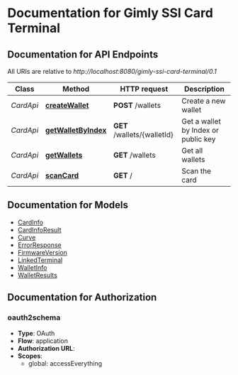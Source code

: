 # Documentation for Gimly SSI Card Terminal

<a name="documentation-for-api-endpoints"></a>
## Documentation for API Endpoints

All URIs are relative to *http://localhost:8080/gimly-ssi-card-terminal/0.1*

Class | Method | HTTP request | Description
------------ | ------------- | ------------- | -------------
*CardApi* | [**createWallet**](Apis/CardApi.md#createwallet) | **POST** /wallets | Create a new wallet
*CardApi* | [**getWalletByIndex**](Apis/CardApi.md#getwalletbyindex) | **GET** /wallets/{walletId} | Get a wallet by Index or public key
*CardApi* | [**getWallets**](Apis/CardApi.md#getwallets) | **GET** /wallets | Get all wallets
*CardApi* | [**scanCard**](Apis/CardApi.md#scancard) | **GET** / | Scan the card


<a name="documentation-for-models"></a>
## Documentation for Models

 - [CardInfo](./io.gimly.generated.card.model/CardInfo.md)
 - [CardInfoResult](./io.gimly.generated.card.model/CardInfoResult.md)
 - [Curve](./io.gimly.generated.card.model/Curve.md)
 - [ErrorResponse](./io.gimly.generated.card.model/ErrorResponse.md)
 - [FirmwareVersion](./io.gimly.generated.card.model/FirmwareVersion.md)
 - [LinkedTerminal](./io.gimly.generated.card.model/LinkedTerminal.md)
 - [WalletInfo](./io.gimly.generated.card.model/WalletInfo.md)
 - [WalletResults](./io.gimly.generated.card.model/WalletResults.md)


<a name="documentation-for-authorization"></a>
## Documentation for Authorization

<a name="oauth2schema"></a>
### oauth2schema

- **Type**: OAuth
- **Flow**: application
- **Authorization URL**: 
- **Scopes**: 
  - global: accessEverything

